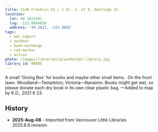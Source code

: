 ```yaml
---
title: 2149 Franklin St.; 1 bl. n. of E. Hastings St.
location:
  lat: 49.2821441
  lng: -123.0604856
  address: '49.2821, -123.0605'
tags:
  - kml-import
  - outdoor
  - book-exchange
  - red-marker
  - active
photo: /images/libraries/placeholder-library.jpg
library_id: 00085
---
```

A small 'Giving Box' for books and maybe other small items.  On the front lawn.
Woodland—Templeton; Victoria—Nanaimo.
Books might get wet, so please donate each dry book in its own clear plastic bag.
—Added to map by K.D., 2021 6 23.

## History
- **2025-Aug-08** - Imported from Vancouver Little Libraries 2025.8.6.revision
